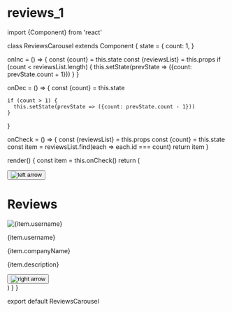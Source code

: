 # reviews_1
import {Component} from 'react'

class ReviewsCarousel extends Component {
  state = {
    count: 1,
  }

  onInc = () => {
    const {count} = this.state
    const {reviewsList} = this.props
    if (count < reviewsList.length) {
      this.setState(prevState => ({count: prevState.count + 1}))
    }
  }

  onDec = () => {
    const {count} = this.state

    if (count > 1) {
      this.setState(prevState => ({count: prevState.count - 1}))
    }
  }

  onCheck = () => {
    const {reviewsList} = this.props
    const {count} = this.state
    const item = reviewsList.find(each => each.id === count)
    return item
  }

  render() {
    const item = this.onCheck()
    return (
      <div>
        <button type="button" onClick={this.onDec} id="leftArrow">
          <img
            src="https://assets.ccbp.in/frontend/react-js/left-arrow-img.png "
            alt="left arrow"
          />
        </button>
        <h1>Reviews</h1>
        <div>
          <img src={item.imgUrl} className="emoji" alt={item.username} />
          <p>{item.username}</p>
          <p>{item.companyName}</p>
          <p>{item.description}</p>
        </div>
        <button type="button" onClick={this.onInc} id="rightArrow">
          <img
            src="https://assets.ccbp.in/frontend/react-js/right-arrow-img.png "
            alt="right arrow"
          />
        </button>
      </div>
    )
  }
}

export default ReviewsCarousel

